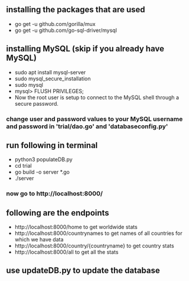 
## installing the packages that are used
- go get -u github.com/gorilla/mux
- go get -u github.com/go-sql-driver/mysql

## installing MySQL (skip if you already have MySQL)
- sudo apt install mysql-server   
- sudo mysql_secure_installation  
- sudo mysql  
- mysql> FLUSH PRIVILEGES;    
- Now the root user is setup to connect to the MySQL shell through a secure password.

### change user and password values to your MySQL username and password in 'trial/dao.go' and 'databaseconfig.py'

## run following in terminal
- python3 populateDB.py
- cd trial
- go build -o server *.go
- ./server

### now go to http://localhost:8000/

## following are the endpoints 
- http://localhost:8000/home to get worldwide stats   
- http://localhost:8000/countrynames to get names of all countries for which we have data 
- http://localhost:8000/country/{countryname} to get country stats    
- http://localhost:8000/all to get all the stats

## use updateDB.py to update the database
